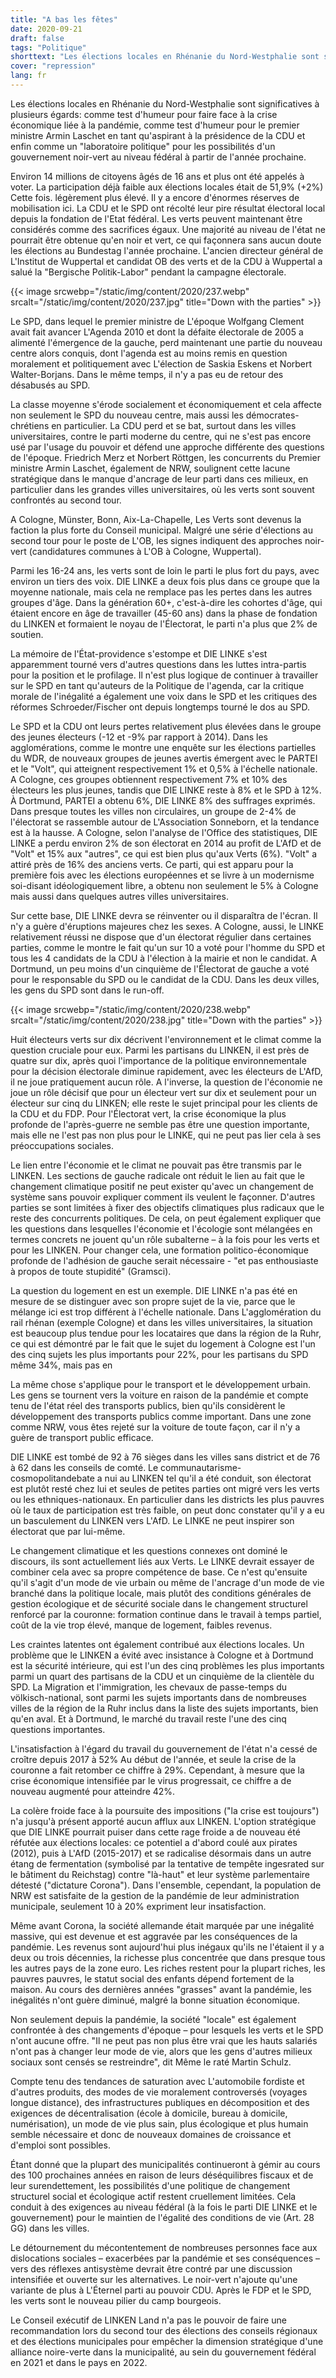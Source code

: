 ```yaml
---
title: "A bas les fêtes"
date: 2020-09-21
draft: false
tags: "Politique"
shorttext: "Les élections locales en Rhénanie du Nord-Westphalie sont significatives à plusieurs égards: un test d'humeur pour la CDU."
cover: "repression"
lang: fr
---
```


Les élections locales en Rhénanie du Nord-Westphalie sont significatives à plusieurs égards: comme test d'humeur pour faire face à la crise économique liée à la pandémie, comme test d'humeur pour le premier ministre Armin Laschet en tant qu'aspirant à la présidence de la CDU et enfin comme un "laboratoire politique" pour les possibilités d'un gouvernement noir-vert au niveau fédéral à partir de l'année prochaine.

Environ 14 millions de citoyens âgés de 16 ans et plus ont été appelés à voter. La participation déjà faible aux élections locales était de 51,9% (+2%) Cette fois. légèrement plus élevé. Il y a encore d'énormes réserves de mobilisation ici. La CDU et le SPD ont récolté leur pire résultat électoral local depuis la fondation de l'Etat fédéral. Les verts peuvent maintenant être considérés comme des sacrifices égaux. Une majorité au niveau de l'état ne pourrait être obtenue qu'en noir et vert, ce qui façonnera sans aucun doute les élections au Bundestag l'année prochaine. L'ancien directeur général de L'Institut de Wuppertal et candidat OB des verts et de la CDU à Wuppertal a salué la "Bergische Politik-Labor" pendant la campagne électorale.

{{< image srcwebp="/static/img/content/2020/237.webp" srcalt="/static/img/content/2020/237.jpg" title="Down with the parties" >}}

Le SPD, dans lequel le premier ministre de L'époque Wolfgang Clement avait fait avancer L'Agenda 2010 et dont la défaite électorale de 2005 a alimenté l'émergence de la gauche, perd maintenant une partie du nouveau centre alors conquis, dont l'agenda est au moins remis en question moralement et politiquement avec L'élection de Saskia Eskens et Norbert Walter-Borjans. Dans le même temps, il n'y a pas eu de retour des désabusés au SPD.

La classe moyenne s'érode socialement et économiquement et cela affecte non seulement le SPD du nouveau centre, mais aussi les démocrates-chrétiens en particulier. La CDU perd et se bat, surtout dans les villes universitaires, contre le parti moderne du centre, qui ne s'est pas encore usé par l'usage du pouvoir et défend une approche différente des questions de l'époque. Friedrich Merz et Norbert Röttgen, les concurrents du Premier ministre Armin Laschet, également de NRW, soulignent cette lacune stratégique dans le manque d'ancrage de leur parti dans ces milieux, en particulier dans les grandes villes universitaires, où les verts sont souvent confrontés au second tour.

A Cologne, Münster, Bonn, Aix-La-Chapelle, Les Verts sont devenus la faction la plus forte du Conseil municipal. Malgré une série d'élections au second tour pour le poste de L'OB, les signes indiquent des approches noir-vert (candidatures communes à L'OB à Cologne, Wuppertal).

Parmi les 16-24 ans, les verts sont de loin le parti le plus fort du pays, avec environ un tiers des voix. DIE LINKE a deux fois plus dans ce groupe que la moyenne nationale, mais cela ne remplace pas les pertes dans les autres groupes d'âge. Dans la génération 60+, c'est-à-dire les cohortes d'âge, qui étaient encore en âge de travailler (45-60 ans) dans la phase de fondation du LINKEN et formaient le noyau de l'Électorat, le parti n'a plus que 2% de soutien.

La mémoire de l'État-providence s'estompe et DIE LINKE s'est apparemment tourné vers d'autres questions dans les luttes intra-partis pour la position et le profilage. Il n'est plus logique de continuer à travailler sur le SPD en tant qu'auteurs de la Politique de l'agenda, car la critique morale de l'inégalité a également une voix dans le SPD et les critiques des réformes Schroeder/Fischer ont depuis longtemps tourné le dos au SPD.

Le SPD et la CDU ont leurs pertes relativement plus élevées dans le groupe des jeunes électeurs (-12 et -9% par rapport à 2014). Dans les agglomérations, comme le montre une enquête sur les élections partielles du WDR, de nouveaux groupes de jeunes avertis émergent avec le PARTEI et le "Volt", qui atteignent respectivement 1% et 0,5% à l'échelle nationale. A Cologne, ces groupes obtiennent respectivement 7% et 10% des électeurs les plus jeunes, tandis que DIE LINKE reste à 8% et le SPD à 12%. À Dortmund, PARTEI a obtenu 6%, DIE LINKE 8% des suffrages exprimés. Dans presque toutes les villes non circulaires, un groupe de 2-4% de l'électorat se rassemble autour de L'Association Sonneborn, et la tendance est à la hausse. A Cologne, selon l'analyse de l'Office des statistiques, DIE LINKE a perdu environ 2% de son électorat en 2014 au profit de L'AfD et de "Volt" et 15% aux "autres", ce qui est bien plus qu'aux Verts (6%). "Volt" a attiré près de 16% des anciens verts. Ce parti, qui est apparu pour la première fois avec les élections européennes et se livre à un modernisme soi-disant idéologiquement libre, a obtenu non seulement le 5% à Cologne mais aussi dans quelques autres villes universitaires.

Sur cette base, DIE LINKE devra se réinventer ou il disparaîtra de l'écran. Il n'y a guère d'éruptions majeures chez les sexes. A Cologne, aussi, le LINKE relativement réussi ne dispose que d'un électorat régulier dans certaines parties, comme le montre le fait qu'un sur 10 a voté pour l'homme du SPD et tous les 4 candidats de la CDU à l'élection à la mairie et non le candidat. A Dortmund, un peu moins d'un cinquième de l'Électorat de gauche a voté pour le responsable du SPD ou le candidat de la CDU. Dans les deux villes, les gens du SPD sont dans le run-off.

{{< image srcwebp="/static/img/content/2020/238.webp" srcalt="/static/img/content/2020/238.jpg" title="Down with the parties" >}}

Huit électeurs verts sur dix décrivent l'environnement et le climat comme la question cruciale pour eux. Parmi les partisans du LINKEN, il est près de quatre sur dix, après quoi l'importance de la politique environnementale pour la décision électorale diminue rapidement, avec les électeurs de L'AfD, il ne joue pratiquement aucun rôle. A l'inverse, la question de l'économie ne joue un rôle décisif que pour un électeur vert sur dix et seulement pour un électeur sur cinq du LINKEN; elle reste le sujet principal pour les clients de la CDU et du FDP. Pour l'Électorat vert, la crise économique la plus profonde de l'après-guerre ne semble pas être une question importante, mais elle ne l'est pas non plus pour le LINKE, qui ne peut pas lier cela à ses préoccupations sociales.

Le lien entre l'économie et le climat ne pouvait pas être transmis par le LINKEN. Les sections de gauche radicale ont réduit le lien au fait que le changement climatique positif ne peut exister qu'avec un changement de système sans pouvoir expliquer comment ils veulent le façonner. D'autres parties se sont limitées à fixer des objectifs climatiques plus radicaux que le reste des concurrents politiques. De cela, on peut également expliquer que les questions dans lesquelles l'économie et l'écologie sont mélangées en termes concrets ne jouent qu'un rôle subalterne – à la fois pour les verts et pour les LINKEN. Pour changer cela, une formation politico-économique profonde de l'adhésion de gauche serait nécessaire - "et pas enthousiaste à propos de toute stupidité" (Gramsci).

La question du logement en est un exemple. DIE LINKE n'a pas été en mesure de se distinguer avec son propre sujet de la vie, parce que le mélange ici est trop différent à l'échelle nationale. Dans L'agglomération du rail rhénan (exemple Cologne) et dans les villes universitaires, la situation est beaucoup plus tendue pour les locataires que dans la région de la Ruhr, ce qui est démontré par le fait que le sujet du logement à Cologne est l'un des cinq sujets les plus importants pour 22%, pour les partisans du SPD même 34%, mais pas en

La même chose s'applique pour le transport et le développement urbain. Les gens se tournent vers la voiture en raison de la pandémie et compte tenu de l'état réel des transports publics, bien qu'ils considèrent le développement des transports publics comme important. Dans une zone comme NRW, vous êtes rejeté sur la voiture de toute façon, car il n'y a guère de transport public efficace.

DIE LINKE est tombé de 92 à 76 sièges dans les villes sans district et de 76 à 62 dans les conseils de comté. Le communautarisme-cosmopolitandebate a nui au LINKEN tel qu'il a été conduit, son électorat est plutôt resté chez lui et seules de petites parties ont migré vers les verts ou les ethniques-nationaux. En particulier dans les districts les plus pauvres où le taux de participation est très faible, on peut donc constater qu'il y a eu un basculement du LINKEN vers L'AfD. Le LINKE ne peut inspirer son électorat que par lui-même.

Le changement climatique et les questions connexes ont dominé le discours, ils sont actuellement liés aux Verts. Le LINKE devrait essayer de combiner cela avec sa propre compétence de base. Ce n'est qu'ensuite qu'il s'agit d'un mode de vie urbain ou même de l'ancrage d'un mode de vie branché dans la politique locale, mais plutôt des conditions générales de gestion écologique et de sécurité sociale dans le changement structurel renforcé par la couronne: formation continue dans le travail à temps partiel, coût de la vie trop élevé, manque de logement, faibles revenus.

Les craintes latentes ont également contribué aux élections locales. Un problème que le LINKEN a évité avec insistance à Cologne et à Dortmund est la sécurité intérieure, qui est l'un des cinq problèmes les plus importants parmi un quart des partisans de la CDU et un cinquième de la clientèle du SPD. La Migration et l'immigration, les chevaux de passe-temps du völkisch-national, sont parmi les sujets importants dans de nombreuses villes de la région de la Ruhr inclus dans la liste des sujets importants, bien qu'en aval. Et à Dortmund, le marché du travail reste l'une des cinq questions importantes.

L'insatisfaction à l'égard du travail du gouvernement de l'état n'a cessé de croître depuis 2017 à 52% Au début de l'année, et seule la crise de la couronne a fait retomber ce chiffre à 29%. Cependant, à mesure que la crise économique intensifiée par le virus progressait, ce chiffre a de nouveau augmenté pour atteindre 42%.

La colère froide face à la poursuite des impositions ("la crise est toujours") n'a jusqu'à présent apporté aucun afflux aux LINKEN. L'option stratégique que DIE LINKE pourrait puiser dans cette rage froide a de nouveau été réfutée aux élections locales: ce potentiel a d'abord coulé aux pirates (2012), puis à L'AfD (2015-2017) et se radicalise désormais dans un autre étang de fermentation (symbolisé par la tentative de tempête ingesrated sur le bâtiment du Reichstag) contre "là-haut" et leur système parlementaire détesté ("dictature Corona"). Dans l'ensemble, cependant, la population de NRW est satisfaite de la gestion de la pandémie de leur administration municipale, seulement 10 à 20% expriment leur insatisfaction.

Même avant Corona, la société allemande était marquée par une inégalité massive, qui est devenue et est aggravée par les conséquences de la pandémie. Les revenus sont aujourd'hui plus inégaux qu'ils ne l'étaient il y a deux ou trois décennies, la richesse plus concentrée que dans presque tous les autres pays de la zone euro. Les riches restent pour la plupart riches, les pauvres pauvres, le statut social des enfants dépend fortement de la maison. Au cours des dernières années "grasses" avant la pandémie, les inégalités n'ont guère diminué, malgré la bonne situation économique.

Non seulement depuis la pandémie, la société "locale" est également confrontée à des changements d'époque – pour lesquels les verts et le SPD n'ont aucune offre. "Il ne peut pas non plus être vrai que les hauts salariés n'ont pas à changer leur mode de vie, alors que les gens d'autres milieux sociaux sont censés se restreindre", dit Même le raté Martin Schulz.

Compte tenu des tendances de saturation avec L'automobile fordiste et d'autres produits, des modes de vie moralement controversés (voyages longue distance), des infrastructures publiques en décomposition et des exigences de décentralisation (école à domicile, bureau à domicile, numérisation), un mode de vie plus sain, plus écologique et plus humain semble nécessaire et donc de nouveaux domaines de croissance et d'emploi sont possibles.

Étant donné que la plupart des municipalités continueront à gémir au cours des 100 prochaines années en raison de leurs déséquilibres fiscaux et de leur surendettement, les possibilités d'une politique de changement structurel social et écologique actif restent cruellement limitées. Cela conduit à des exigences au niveau fédéral (à la fois le parti DIE LINKE et le gouvernement) pour le maintien de l'égalité des conditions de vie (Art. 28 GG) dans les villes.

Le détournement du mécontentement de nombreuses personnes face aux dislocations sociales – exacerbées par la pandémie et ses conséquences – vers des réflexes antisystème devrait être contré par une discussion intensifiée et ouverte sur les alternatives. Le noir-vert n'ajoute qu'une variante de plus à L'Éternel parti au pouvoir CDU. Après le FDP et le SPD, les verts sont le nouveau pilier du camp bourgeois.

Le Conseil exécutif de LINKEN Land n'a pas le pouvoir de faire une recommandation lors du second tour des élections des conseils régionaux et des élections municipales pour empêcher la dimension stratégique d'une alliance noire-verte dans la municipalité, au sein du gouvernement fédéral en 2021 et dans le pays en 2022.


